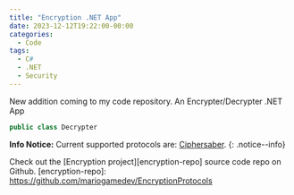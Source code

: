 ```yaml
---
title: "Encryption .NET App"
date: 2023-12-12T19:22:00-00:00
categories:
  - Code
tags:
  - C#
  - .NET
  - Security
---
```


New addition coming to my code repository. An Encrypter/Decrypter .NET App
```c#
public class Decrypter

```

**Info Notice:** Current supported protocols are: [Ciphersaber](#).
{: .notice--info}

Check out the [Encryption project][encryption-repo] source code repo on Github.
[encryption-repo]: https://github.com/mariogamedev/EncryptionProtocols
